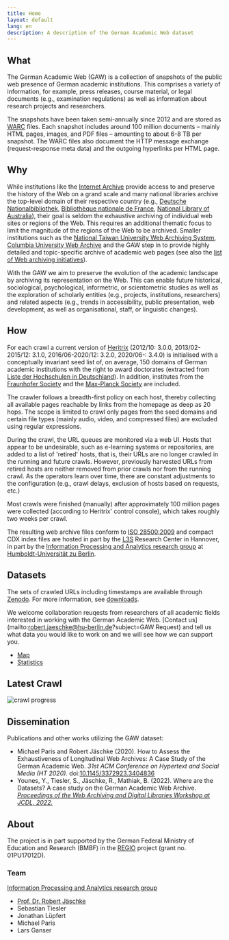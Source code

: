```yaml
---
title: Home
layout: default
lang: en
description: A description of the German Academic Web dataset
---
```


## What
The German Academic Web (GAW) is a collection of snapshots of the
public web presence of German academic institutions. This comprises a
variety of information, for example, press releases, course material,
or legal documents (e.g., examination regulations) as well as
information about research projects and researchers.

The snapshots have been taken semi-annually since 2012 and are stored
as [WARC](https://en.wikipedia.org/wiki/Web_ARChive) files.  Each
snapshot includes around 100 million documents – mainly HTML pages,
images, and PDF files – amounting to about 6-8&nbsp;TB per snapshot.
The WARC files also document the HTTP message exchange
(request-response meta data) and the outgoing hyperlinks per HTML
page.

## Why
While institutions like the [Internet
Archive](https://www.archive.org/) provide access to and preserve the
history of the Web on a grand scale and many national libraries
archive the top-level domain of their respective country (e.g.,
[Deutsche
Nationalbibliothek](https://www.dnb.de/DE/Professionell/Sammeln/Sammlung_Websites/sammlung_websites_node.html),
[Bibliothèque nationale de
France](https://www.bnf.fr/fr/archives-de-linternet), [National
Library of
Australia](https://trove.nla.gov.au/help/categories/websites-category)),
their goal is seldom the exhaustive archiving of individual web sites
or regions of the Web. This requires an additional thematic focus to
limit the magnitude of the regions of the Web to be archived.  Smaller
institutions such as the [National Taiwan University Web Archiving
System](http://webarchive.lib.ntu.edu.tw/eng/aboutus.asp), [Columbia
University Web Archive](https://library.cumc.columbia.edu/node/2241)
and the GAW step in to provide highly detailed and topic-specific
archive of academic web pages (see also the [list of Web archiving
initiatives](https://en.wikipedia.org/wiki/List_of_Web_archiving_initiatives)).

With the GAW we aim to preserve the evolution of the academic
landscape by archiving its representation on the Web. This can enable
future historical, sociological, psychological, informetric, or
scientometric studies as well as the exploration of scholarly entities
(e.g., projects, institutions, researchers) and related aspects (e.g.,
trends in accessibility, public presentation, web development, as well
as organisational, staff, or linguistic changes).

## How
For each crawl a current version of
[Heritrix](https://github.com/internetarchive/heritrix3) (2012/10:
3.0.0, 2013/02-2015/12: 3.1.0, 2016/06-2020/12: 3.2.0, 2020/06-:
3.4.0) is initialised with a conceptually invariant seed list of, on
average, 150 domains of German academic institutions with the right to
award doctorates (extracted from [Liste der Hochschulen in
Deutschland](https://de.wikipedia.org/wiki/Liste_der_Hochschulen_in_Deutschland)).
In addition, institutes from the [Fraunhofer
Society](https://www.fraunhofer.de/) and the [Max-Planck
Society](https://mpg.de/) are included.

The crawler follows a breadth-first policy on each host, thereby
collecting all available pages reachable by links from the homepage as
deep as 20 hops. The scope is limited to crawl only pages from the
seed domains and certain file types (mainly audio, video, and
compressed files) are excluded using regular expressions.

During the crawl, the URL queues are monitored via a web UI. Hosts
that appear to be undesirable, such as e-learning systems or
repositories, are added to a list of 'retired' hosts, that is, their
URLs are no longer crawled in the running and future crawls. However,
previously harvested URLs from retired hosts are neither removed from
prior crawls nor from the running crawl.  As the operators learn over
time, there are constant adjustments to the configuration (e.g., crawl
delays, exclusion of hosts based on requests, etc.)

Most crawls were finished (manually) after approximately 100 million
pages were collected (according to Heritrix' control console), which
takes roughly two weeks per crawl.

The resulting web archive files conform to [ISO
28500:2009](https://www.iso.org/standard/44717.html) and compact CDX
index files are hosted in part by the [L3S](https://www.l3s.de/)
Research Center in Hannover, in part by the [Information Processing
and Analytics research
group](https://www.ibi.hu-berlin.de/en/research/Information-processing)
at [Humboldt-Universität zu Berlin](https://hu-berlin.de/).


## Datasets
The sets of crawled URLs including timestamps are available through
[Zenodo](https://zenodo.org/communities/regio). For more information,
see [downloads](downloads.md).

We welcome collaboration reuqests from researchers of all academic
fields interested in working with the German Academic Web. [Contact
us](mailto:robert.jaeschke@hu-berlin.de?subject=GAW Request) and tell
us what data you would like to work on and we will see how we can
support you.


- [Map](map.html)
- [Statistics](basic_statistics.html)

## Latest Crawl

![crawl progress](https://amor.cms.hu-berlin.de/~tieslers/gaw/progress.svg)

## Dissemination
Publications and other works utilizing the GAW dataset:
- Michael Paris and Robert Jäschke (2020). How to Assess the
  Exhaustiveness of Longitudinal Web Archives: A Case Study of the
  German Academic Web. *31st ACM Conference on Hypertext and Social
  Media (HT 2020).*
  doi:[10.1145/3372923.3404836](https://doi.org/10.1145/3372923.3404836)
- Younes, Y., Tiesler, S., Jäschke, R., Mathiak, B. (2022). Where are
  the Datasets? A case study on the German Academic Web
  Archive. *[Proceedings of the Web Archiving and Digital Libraries
  Workshop at JCDL, 2022.](http://hdl.handle.net/10919/114213)*


## About
The project is in part supported by the German Federal Ministry of
Education and Research (BMBF) in the
[REGIO](https://www.regio-project.org/) project (grant
no. 01PU17012D).


### Team

[Information Processing and Analytics research group](https://www.ibi.hu-berlin.de/en/research/Information-processing)

- [Prof. Dr. Robert Jäschke](https://amor.cms.hu-berlin.de/~jaeschkr/)
- Sebastian Tiesler
- Jonathan Lüpfert
- Michael Paris
- Lars Ganser
